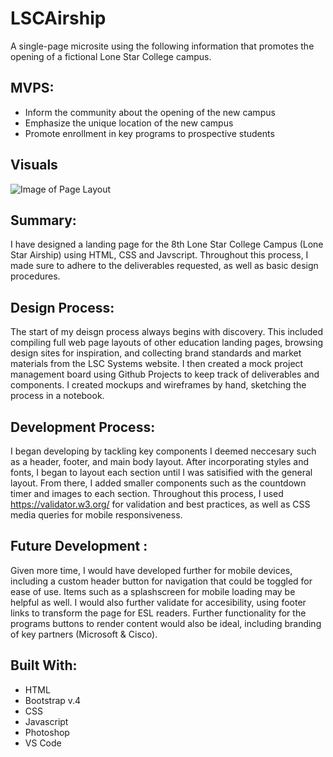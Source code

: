 # LSCAirship

A single-page microsite using the following information that promotes the opening of a fictional Lone Star College campus.

## MVPS:

* Inform the community about the opening of the new campus
* Emphasize the unique location of the new campus
* Promote enrollment in key programs to prospective students

## Visuals

![Image of Page Layout](./assets/images/Landing_Page_Layout.png)

## Summary:

I have designed a landing page for the 8th Lone Star College Campus (Lone Star Airship) using HTML, CSS and Javscript. Throughout this process, I made sure to adhere to the deliverables requested, as well as basic design procedures. 

## Design Process:

The start of my deisgn process always begins with discovery. This included compiling full web page layouts of other education landing pages, browsing design sites for inspiration, and collecting brand standards and market materials from the LSC Systems website. I then created a mock project management board using Github Projects to keep track of deliverables and components. I created mockups and wireframes by hand, sketching the process in a notebook.  

## Development Process:

I began developing by tackling key components I deemed neccesary such as a header, footer, and main body layout. After incorporating styles and fonts, I began to layout each section until I was satisified with the general layout. From there, I added smaller components such as the countdown timer and images to each section. Throughout this process, I used https://validator.w3.org/ for validation and best practices, as well as CSS media queries for mobile responsiveness. 

## Future Development :

Given more time, I would have developed further for mobile devices, including a custom header button for navigation that could be toggled for ease of use. Items such as a splashscreen for mobile loading may be helpful as well.  I would also further validate for accesibility, using footer links to transform the page for ESL readers. Further functionality for the programs buttons to render content would also be ideal, including branding of key partners (Microsoft & Cisco). 


## Built With:

* HTML
* Bootstrap v.4
* CSS 
* Javascript
* Photoshop
* VS Code


